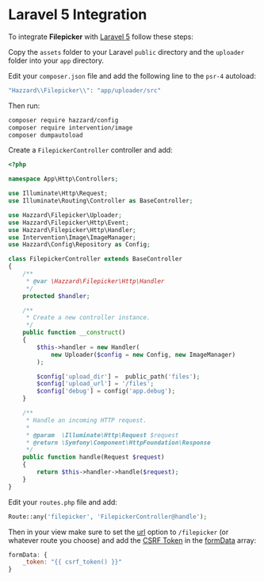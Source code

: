 # Laravel 5 Integration

To integrate __Filepicker__ with [Laravel 5](http://laravel.com/) follow these steps:

Copy the `assets` folder to your Laravel `public` directory and the `uploader` folder into your `app` directory.

Edit your `composer.json` file and add the following line to the `psr-4` autoload:

```php
"Hazzard\\Filepicker\\": "app/uploader/src"
```

Then run:

```bash
composer require hazzard/config
composer require intervention/image
composer dumpautoload
```

Create a `FilepickerController` controller and add:

```php
<?php

namespace App\Http\Controllers;

use Illuminate\Http\Request;
use Illuminate\Routing\Controller as BaseController;

use Hazzard\Filepicker\Uploader;
use Hazzard\Filepicker\Http\Event;
use Hazzard\Filepicker\Http\Handler;
use Intervention\Image\ImageManager;
use Hazzard\Config\Repository as Config;

class FilepickerController extends BaseController
{
	/**
	 * @var \Hazzard\Filepicker\Http\Handler
	 */
	protected $handler;

	/**
	 * Create a new controller instance.
	 */
	public function __construct()
	{
		$this->handler = new Handler(
			new Uploader($config = new Config, new ImageManager)
		);

		$config['upload_dir'] =  public_path('files');
		$config['upload_url'] = '/files';
		$config['debug'] = config('app.debug');
	}

	/**
	 * Handle an incoming HTTP request.
	 *
	 * @param  \Illuminate\Http\Request $request
	 * @return \Symfony\Component\HttpFoundation\Response
	 */
	public function handle(Request $request)
	{
		return $this->handler->handle($request);
	}
}
```

Edit your `routes.php` file and add: 

```php
Route::any('filepicker', 'FilepickerController@handle');
```

Then in your view make sure to set the [url](configjs.md#url) option to `/filepicker` (or whatever route you choose) and add the [CSRF Token](http://laravel.com/docs/master/routing#csrf-protection) in the [formData](configjs.md#formData) array:

```javascript
formData: {
	_token: "{{ csrf_token() }}"
}
```
